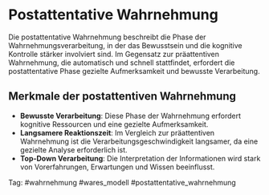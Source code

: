 
# Postattentative Wahrnehmung

Die postattentative Wahrnehmung beschreibt die Phase der Wahrnehmungsverarbeitung, in der das Bewusstsein und die kognitive Kontrolle stärker involviert sind. Im Gegensatz zur präattentiven Wahrnehmung, die automatisch und schnell stattfindet, erfordert die postattentative Phase gezielte Aufmerksamkeit und bewusste Verarbeitung.

## Merkmale der postattentiven Wahrnehmung
- **Bewusste Verarbeitung**: Diese Phase der Wahrnehmung erfordert kognitive Ressourcen und eine gezielte Aufmerksamkeit.
- **Langsamere Reaktionszeit**: Im Vergleich zur präattentiven Wahrnehmung ist die Verarbeitungsgeschwindigkeit langsamer, da eine gezielte Analyse erforderlich ist.
- **Top-Down Verarbeitung**: Die Interpretation der Informationen wird stark von Vorerfahrungen, Erwartungen und Wissen beeinflusst.

Tag: #wahrnehmung #wares_modell #postattentative_wahrnehmung
